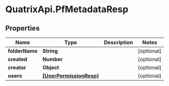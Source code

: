 # QuatrixApi.PfMetadataResp

## Properties
Name | Type | Description | Notes
------------ | ------------- | ------------- | -------------
**folderName** | **String** |  | [optional] 
**created** | **Number** |  | [optional] 
**creator** | **Object** |  | [optional] 
**users** | [**[UserPermissionResp]**](UserPermissionResp.md) |  | [optional] 


